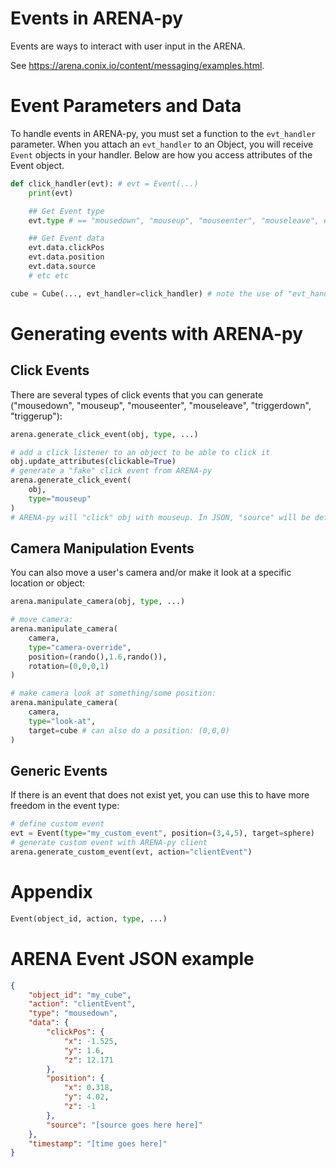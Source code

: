 # Events in ARENA-py

Events are ways to interact with user input in the ARENA.

See https://arena.conix.io/content/messaging/examples.html.

# Event Parameters and Data
To handle events in ARENA-py, you must set a function to the `evt_handler` parameter.
When you attach an `evt_handler` to an Object, you will receive `Event` objects in your handler.
Below are how you access attributes of the Event object.

```python
def click_handler(evt): # evt = Event(...)
    print(evt)

    ## Get Event type
    evt.type # == "mousedown", "mouseup", "mouseenter", "mouseleave", etc

    ## Get Event data
    evt.data.clickPos
    evt.data.position
    evt.data.source
    # etc etc

cube = Cube(..., evt_handler=click_handler) # note the use of "evt_handler=click_handler"
```

# Generating events with ARENA-py
## Click Events
There are several types of click events that you can generate ("mousedown", "mouseup", "mouseenter", "mouseleave", "triggerdown", "triggerup"):
```python
arena.generate_click_event(obj, type, ...)

# add a click listener to an object to be able to click it
obj.update_attributes(clickable=True)
# generate a "fake" click event from ARENA-py
arena.generate_click_event(
    obj,
    type="mouseup"
)
# ARENA-py will "click" obj with mouseup. In JSON, "source" will be defined as "arena_lib_[some random id here]".
```

## Camera Manipulation Events
You can also move a user's camera and/or make it look at a specific location or object:
```python
arena.manipulate_camera(obj, type, ...)

# move camera:
arena.manipulate_camera(
    camera,
    type="camera-override",
    position=(rando(),1.6,rando()),
    rotation=(0,0,0,1)
)

# make camera look at something/some position:
arena.manipulate_camera(
    camera,
    type="look-at",
    target=cube # can also do a position: (0,0,0)
)
```

## Generic Events
If there is an event that does not exist yet, you can use this to have more freedom in the event type:
```python
# define custom event
evt = Event(type="my_custom_event", position=(3,4,5), target=sphere)
# generate custom event with ARENA-py client
arena.generate_custom_event(evt, action="clientEvent")
```

# Appendix
```python
Event(object_id, action, type, ...)
```

# ARENA Event JSON example
```json
{
    "object_id": "my_cube",
    "action": "clientEvent",
    "type": "mousedown",
    "data": {
        "clickPos": {
            "x": -1.525,
            "y": 1.6,
            "z": 12.171
        },
        "position": {
            "x": 0.318,
            "y": 4.02,
            "z": -1
        },
        "source": "[source goes here here]"
    },
    "timestamp": "[time goes here]"
}
```
